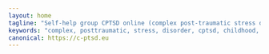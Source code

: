 ```yaml
---
layout: home
tagline: "Self-help group CPTSD online (complex post-traumatic stress disorder)"
keywords: "complex, posttraumatic, stress, disorder, cptsd, childhood, trauma, self-help, self-help group, group, childhood trauma, childhood trauma, attachment trauma, childhood emotional trauma, developmental trauma, ACE, complex PTSD, 6B41, Bessel van der Kolk, embodied terror, Peter Levine, Somatic Experiencing, Laurence Heller, NARM, Verena König"
canonical: https://c-ptsd.eu
---
```

